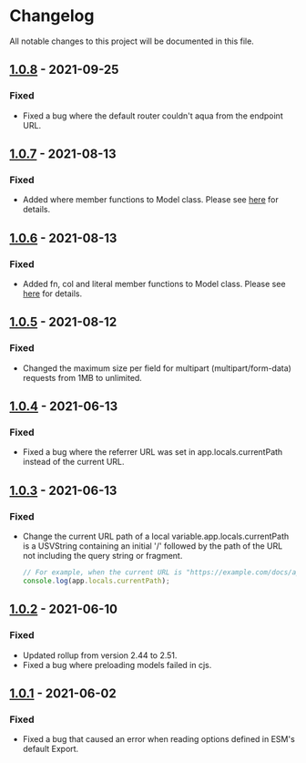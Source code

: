 # Changelog

All notable changes to this project will be documented in this file.

## [1.0.8] - 2021-09-25
### Fixed
- Fixed a bug where the default router couldn't aqua from the endpoint URL.

## [1.0.7] - 2021-08-13
### Fixed
- Added where member functions to Model class. Please see [here](https://takuya-motoshima.github.io/express-sweet/#model-class) for details.

## [1.0.6] - 2021-08-13
### Fixed
- Added fn, col and literal member functions to Model class. Please see [here](https://takuya-motoshima.github.io/express-sweet/#model-class) for details.

## [1.0.5] - 2021-08-12
### Fixed
- Changed the maximum size per field for multipart (multipart/form-data) requests from 1MB to unlimited.

## [1.0.4] - 2021-06-13
### Fixed
- Fixed a bug where the referrer URL was set in app.locals.currentPath instead of the current URL.

## [1.0.3] - 2021-06-13
### Fixed
- Change the current URL path of a local variable.app.locals.currentPath is a USVString containing an initial '/' followed by the path of the URL not including the query string or fragment.

    ```js
    // For example, when the current URL is "https://example.com/docs/api?q=value", "/docs/api" is set for "app.locals.currentPath".
    console.log(app.locals.currentPath);
    ```

## [1.0.2] - 2021-06-10
### Fixed
- Updated rollup from version 2.44 to 2.51.
- Fixed a bug where preloading models failed in cjs.

## [1.0.1] - 2021-06-02
### Fixed
- Fixed a bug that caused an error when reading options defined in ESM's default Export.

[1.0.1]: https://github.com/takuya-motoshima/express-sweet/commit/bd6bf98b7e12f3daca834610b2cb7ad4997ec868
[1.0.2]: https://github.com/takuya-motoshima/express-sweet/commit/8f7fba9d4875661a02f74327f3ec2298ce76290d
[1.0.3]: https://github.com/takuya-motoshima/express-sweet/compare/v1.0.2...v1.0.3
[1.0.4]: https://github.com/takuya-motoshima/express-sweet/compare/v1.0.3...v1.0.4
[1.0.5]: https://github.com/takuya-motoshima/express-sweet/compare/v1.0.4...v1.0.5
[1.0.6]: https://github.com/takuya-motoshima/express-sweet/compare/v1.0.5...v1.0.6
[1.0.7]: https://github.com/takuya-motoshima/express-sweet/compare/v1.0.6...v1.0.7
[1.0.8]: https://github.com/takuya-motoshima/express-sweet/compare/v1.0.7...v1.0.8